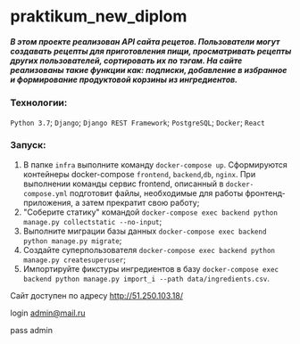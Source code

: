 # praktikum_new_diplom
##### В этом проекте реализован API сайта рецетов. Пользователи могут создавать рецепты для приготовления пищи, просматривать рецепты других пользователей, сортировать их по тэгам. На сайте реализованы такие функции как: подписки, добавление в избранное и формирование продуктовой корзины из ингредиентов.

### Технологии:
``Python 3.7``; ``Django``; ``Django REST Framework``; ``PostgreSQL``; ``Docker``; ``React``

### Запуск:

1. В папке ``infra`` выполните команду ``docker-compose up``. Сформируются контейнеры docker-compose ``frontend``, ``backend``,``db``, ``nginx``.
При выполнении команды сервис frontend, описанный в ``docker-compose.yml`` подготовит файлы, необходимые для работы фронтенд-приложения, а затем прекратит свою работу;
2. "Соберите статику" командой 
``docker-compose exec backend python manage.py collectstatic --no-input``;
3. Выполните миграции базы данных 
``docker-compose exec backend python manage.py migrate``;
4. Создайте суперпользователя 
``docker-compose exec backend python manage.py createsuperuser``;
5. Импортируйте фикстуры ингредиентов в базу 
``docker-compose exec backend python manage.py import_i --path data/ingredients.csv``.

Сайт доступен по адресу http://51.250.103.18/

login admin@mail.ru

pass admin

